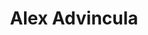 ---
title: "Alex Advincula"
portrait: "alexadvincula.jpg"
link: 'https://www.facebook.com/congalexadvincula/'
---
